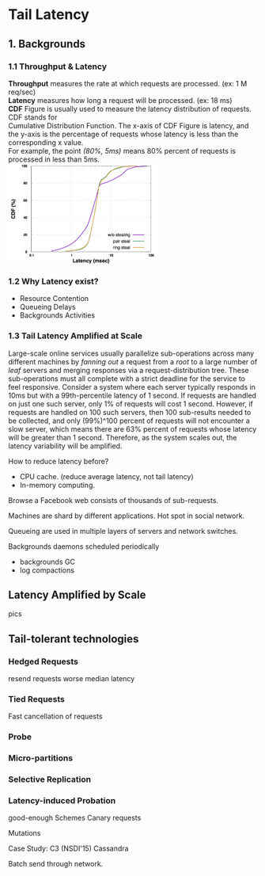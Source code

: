 # Tail Latency

## 1. Backgrounds

### 1.1 Throughput & Latency
  **Throughput** measures the rate at which requests are processed. (ex: 1 M req/sec) <br>
  **Latency** measures how long a request will be processed. (ex: 18 ms) <br>
  **CDF** Figure is usually used to measure the latency distribution of requests. CDF stands for  
Cumulative Distribution Function. The x-axis of CDF Figure is latency, and the y-axis is the
percentage of requests whose latency is less than the corresponding x value.  <br>
  For example, the point *(80%, 5ms)* means 80% percent of requests is processed in less than 5ms.
<br>
<img src="cdf.png" alt="CDF figure" width="300">
<br>

### 1.2 Why Latency exist?
- Resource Contention
- Queueing Delays
- Backgrounds Activities


### 1.3 Tail Latency Amplified at Scale
  Large-scale online services usually parallelize sub-operations across many different machines 
by *fanning out* a request from a *root* to a large number of *leaf* servers and merging responses 
via a request-distribution tree. These sub-operations must all complete with a strict deadline 
for the service to feel responsive. 
  Consider a system where each server typically responds in 10ms but with a 99th-percentile 
latency of 1 second. If requests are handled on just one such server, only 1% of requests will
cost 1 second. 
  However, if requests are handled on 100 such servers, then 100 sub-results needed to be 
collected, and only (99%)^100 percent of requests will not encounter a slow server, which means
there are 63% percent of requests whose latency will be greater than 1 second. Therefore, as the
system scales out, the latency variability will be amplified.

How to reduce latency before?
- CPU cache. (reduce average latency, not tail latency)
- In-memory computing.

Browse a Facebook web consists of thousands of sub-requests. 


Machines are shard by different applications.
Hot spot in social network.


Queueing are used in multiple layers of servers and network switches.


Backgrounds daemons scheduled periodically
- backgrounds GC
- log compactions

## Latency Amplified by Scale
pics


## Tail-tolerant technologies
### Hedged Requests
resend requests
worse median latency
### Tied Requests
Fast cancellation of requests
### Probe


### Micro-partitions
### Selective Replication
### Latency-induced Probation

good-enough Schemes
Canary requests


Mutations



Case Study: C3 (NSDI'15)
Cassandra


Batch send through network.
